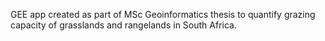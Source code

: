 GEE app created as part of MSc Geoinformatics thesis to quantify grazing capacity of grasslands and rangelands in South Africa. 
